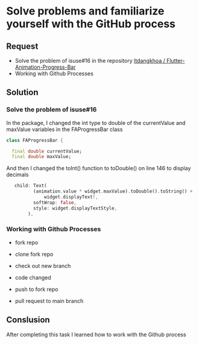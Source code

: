 # Solve problems and familiarize yourself with the GitHub process

## Request

- Solve the problem of isuse#16 in the repository [ltdangkhoa
/
Flutter-Animation-Progress-Bar](https://github.com/ltdangkhoa/Flutter-Animation-Progress-Bar/issues/16#issue-comment-box)
- Working with Github Processes

## Solution

### Solve the problem of isuse#16

In the package, I changed the int type to double of the currentValue and maxValue variables in the FAProgressBar class

```dart
class FAProgressBar {

  final double currentValue;
  final double maxValue;
```

And then I changed the toInt() function to toDouble() on line 146 to display decimals

```dart
   child: Text(
          (animation.value * widget.maxValue).toDouble().toString() +
              widget.displayText!,
          softWrap: false,
          style: widget.displayTextStyle,
        ),
```

### Working with Github Processes

- fork repo

- clone fork repo

- check out new branch

- code changed

- push to fork repo

- pull request to main branch

## Conslusion
<p>
After completing this task I learned how to work with the Github process
</p>